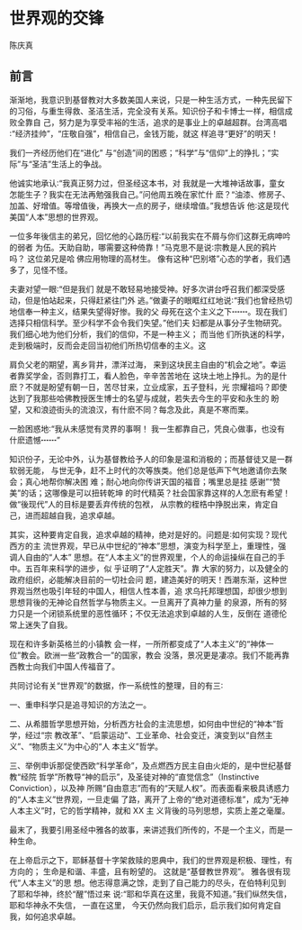 # 世界观的交锋

陈庆真

## 前言

渐渐地，我意识到基督教对大多数美国人来说，只是一种生活方式，一种先民留下
的习俗，与重生得救、圣洁生活，完全没有关系。知识份子和卡博士一样，相信成败全靠自
己，努力是为享受丰裕的生活，追求的是事业上的卓越超群。台湾高唱∶“经济挂帅”，“庄敬自强”，相信自己，金钱万能，就这
样追寻“更好”的明天！

我们一齐经历他们在“进化”
与“创造”间的困惑；“科学”与“信仰”上的挣扎；“实际”与“圣洁”生活上的争战。

他诚实地承认∶“我真正努力过，但圣经这本书，对
我就是一大堆神话故事，童女怎能生子？我实在无法再勉强我自己。”问他周五晚在家忙什
麽？“油漆、修房子、加盖、好增值。等增值後，再换大一点的房子，继续增值。”我想告诉
他∶这是现代美国“人本”思想的世界观。

一位多年後信主的弟兄，回忆他的心路历程∶“以前我实在不屑与你们这群无病呻吟的弱者
为伍。天助自助，哪需要这种倚靠！”马克思不是说∶宗教是人民的鸦片吗？ 这位弟兄是哈
佛应用物理的高材生。 像有这种“巴别塔”心态的学者，我们遇多了，见怪不怪。

夫妻对望一眼∶“但是我们
就是不敢轻易地接受神。好多次讲台呼召我们都深受感动，但是怕站起来，只得赶紧往门外
逃。”做妻子的眼眶红红地说∶“我们也曾经热切地信奉一种主义，结果失望得好惨。我的父
母死在这个主义之下┅┅。现在我们选择只相信科学。至少科学不会令我们失望。”他们夫
妇都是从事分子生物研究。我们细心地为他们分析，我们的信仰，不是一种主义； 而当他
们所执迷的科学，走到极端时，反而会走回当初他们所热切信奉的主义。这

肩负父老的期望，离乡背井，漂洋过海，
来到这块民主自由的“机会之地”。幸运者靠奖学金，否则靠打工，看人脸色，辛辛苦苦地在
这块土地上挣扎。为的是什麽？不就是盼望有朝一日，苦尽甘来，立业成家，五子登科，光
宗耀祖吗？即使达到了我那些哈佛教授医生博士的名望与成就，若失去今生的平安和永生的
盼望，又和浪迹街头的流浪汉，有什麽不同？每念及此，真是不寒而栗。

一脸困惑地∶“我从未感觉有灵界的事啊！
我一生都靠自己，凭良心做事，也没有什麽遗憾┅┅”

知识份子，无论中外，认为基督教给予人的印象是温和消极的；而基督徒又是一群软弱无能，
与世无争，赶不上时代的次等族类。他们总是低声下气地邀请你去聚会；真心地帮你解决困
难；耐心地向你传讲天国的福音；嘴里总是挂 感谢”“赞美”的话；这哪像是可以扭转乾坤
的时代精英？社会国家靠这样的人怎麽有希望！做“後现代”人的目标是要丢弃传统的包袱，
从宗教的桎梏中挣脱出来，肯定自己，进而超越自我，追求卓越。


其实，这种要肯定自我，追求卓越的精神，绝对是好的。问题是∶如何实现？现代西方的主
流世界观，早已从中世纪的“神本”思想，演变为科学至上，重理性，强调人自由的“人本”
思想。在“人本主义”的世界观里，个人的命运操纵在自己的手中。五百年来科学的进步，似
乎证明了“人定胜天”。靠 大家的努力，以及健全的政府组织，必能解决目前的一切社会问
题，建造美好的明天！西潮东渐，这种世界观当然也吸引年轻的中国人，相信人性本善，追
求乌托邦理想国，却很少想到思想背後的无神论自然哲学与物质主义。一旦离开了真神力量
的泉源，所有的努力只是一个闭锁系统里的恶性循环；不仅无法追求到卓越的人生，反倒在
道德伦常上迷失了自我。

现在和许多新英格兰的小镇教
会一样，一所所都变成了“人本主义”的“神体一位”教会。欧洲一些“政教合一”的国家，教会
没落，景况更是凄凉。我们不能再靠西教士向我们中国人传福音了。

共同讨论有关“世界观”的数据，作一系统性的整理，目的有三∶

一、重申科学只是追寻知识的方法之一。

二、从希腊哲学思想开始，分析西方社会的主流思想，如何由中世纪的“神本”哲学，经过“宗
教改革”、“启蒙运动”、工业革命、社会变迁，演变到以“自然主义”、“物质主义”为中心的“人
本主义”哲学。

三、举例申诉那促使西欧“科学革命”，及点燃西方民主自由火炬的，是中世纪基督教“经院
哲学”所教导“神的启示”，及圣徒对神的“直觉信念”（Instinctive Conviction），以及神
所赐“自由意志”而有的“天赋人权”。而表面看来极具诱惑力的“人本主义”世界观，一旦走偏
了路，离开了上帝的“绝对道德标准”，成为“无神人本主义”时，它的哲学精神，就和 XX 主
义背後的马列思想，实质上差之毫厘。

最末了，我要引用圣经中雅各的故事，来讲述我们所传的，不是一个主义，而是一种生命。

在上帝启示之下，耶稣基督十字架救赎的恩典中，我们的世界观是积极、理性，有方向的；
生命是和谐、丰盛，且有盼望的。 这就是“基督教世界观”。 雅各很有现代“人本主义”的思
想。他志得意满之馀，走到了自己能力的尽头，在伯特利见到了耶和华神，终於“醒”悟过来
说∶“耶和华真在这里，我竟不知道。”我们纵然失信，耶和华神永不失信， 一直在这里，
今天仍然向我们启示，启示我们如何肯定自我，如何追求卓越。

